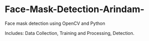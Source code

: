 # Face-Mask-Detection-Arindam-
Face mask detection using OpenCV and Python 

Includes: Data Collection, Training and Processing, Detection.
